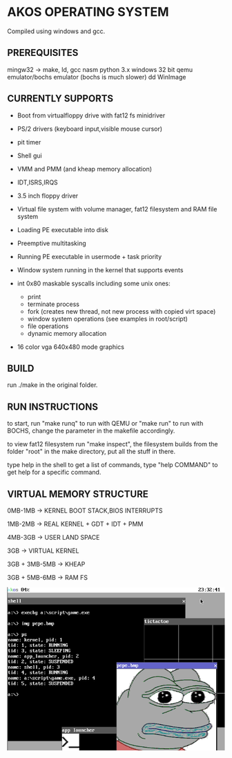 # AKOS OPERATING SYSTEM

Compiled using windows and gcc.

## PREREQUISITES

mingw32 -> make, ld, gcc
nasm
python 3.x
windows 32 bit
qemu emulator/bochs emulator (bochs is much slower)
dd
WinImage

## CURRENTLY SUPPORTS

- Boot from virtualfloppy drive with fat12 fs minidriver

- PS/2 drivers (keyboard input,visible mouse cursor)

- pit timer

- Shell gui

- VMM and PMM (and kheap memory allocation)

- IDT,ISRS,IRQS

- 3.5 inch floppy driver

- Virtual file system with volume manager, fat12 filesystem and RAM file system

- Loading PE executable into disk

- Preemptive multitasking

- Running PE executable in usermode + task priority

- Window system running in the kernel that supports events

- int 0x80 maskable syscalls including some unix ones:
	- print
	- terminate process
	- fork (creates new thread, not new process with copied virt space)
	- window system operations (see examples in root/script)
	- file operations
	- dynamic memory allocation

- 16 color vga 640x480 mode graphics

## BUILD

run ./make in the original folder.

## RUN INSTRUCTIONS

to start, run "make runq" to run with QEMU or "make run" to run with BOCHS, change the parameter in the makefile accordingly.

to view fat12 filesystem run "make inspect", the filesystem builds from the folder "root" in the make directory, put all the stuff in there.

type help in the shell to get a list of commands, type "help COMMAND" to get help for a specific command.

## VIRTUAL MEMORY STRUCTURE

0MB-1MB -> KERNEL BOOT STACK,BIOS INTERRUPTS

1MB-2MB -> REAL KERNEL + GDT + IDT + PMM

4MB-3GB -> USER LAND SPACE

3GB -> VIRTUAL KERNEL

3GB + 3MB-5MB -> KHEAP

3GB + 5MB-6MB -> RAM FS

![Screenshot of the operating system](os-screenshot.png "The AKOS Operating System")